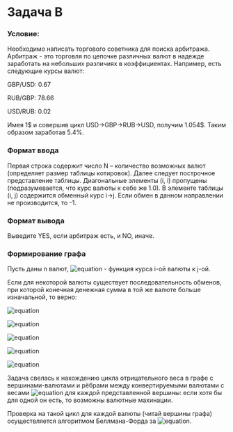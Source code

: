 # Задача B
### Условие:
Необходимо написать торгового советника для поиска арбитража.
Арбитраж - это торговля по цепочке различных валют в надежде заработать на небольших различиях в коэффициентах. Например, есть следующие курсы валют:

GBP/USD: 0.67

RUB/GBP: 78.66

USD/RUB: 0.02

Имея 1$ и совершив цикл USD->GBP->RUB->USD, получим 1.054$. Таким образом заработав 5.4%.
### Формат ввода
Первая строка содержит число N – количество возможных валют (определяет размер таблицы котировок). 
Далее следует построчное представление таблицы. Диагональные элементы (i, i) пропущены (подразумевается, что курс валюты к себе же 1.0). 
В элементе таблицы (i, j) содержится обменный курс i->j. 
Если обмен в данном направлении не производится, то -1.
### Формат вывода
Выведите YES, если арбитраж есть, и NO, иначе.

### Формирование графа
Пусть даны n валют, ![equation](https://latex.codecogs.com/gif.latex?\omega(i,&space;j)) - функция курса i-ой валюты к j-ой.

Если для некоторой валюты существует последовательность обменов, при которой конечная денежная сумма в той же валюте больше изначальной, то верно:

![equation](https://latex.codecogs.com/gif.latex?1\times\omega(1,&space;2)\times\omega(2,&space;3)\times\dotsc\times\omega(k-1,&space;k)\times\omega(k,&space;1)&space;>&space;1)

![equation](https://latex.codecogs.com/gif.latex?\frac{1}{\omega(1,&space;2)}\times\frac{1}{\omega(2,&space;3)}\times\dotsc\times\frac{1}{\omega(k,&space;1)}&space;<&space;1)

![equation](https://latex.codecogs.com/gif.latex?ln&space;\Bigg(&space;\frac{1}{\omega(1,&space;2)}\times&space;\frac{1}{\omega(2,&space;3)}&space;\times&space;\dotsc&space;\times&space;\frac{1}{\omega(k,&space;1)}&space;\Bigg)&space;<&space;0)

![equation](https://latex.codecogs.com/gif.latex?ln&space;\frac{1}{\omega(1,&space;2)}&space;&plus;&space;ln&space;\frac{1}{\omega(2,&space;3)}&space;\times&space;\dotsc&space;&plus;&space;ln&space;\frac{1}{\omega(k,&space;1)}&space;<&space;0)

![equation](https://latex.codecogs.com/gif.latex?-ln&space;\big(&space;\omega(1,&space;2)&space;\big)&space;-&space;ln&space;\big(&space;\omega(1,&space;2)&space;\big)&space;-&space;\dotsc&space;-&space;ln&space;\big(&space;\omega(k,&space;1)&space;\big)&space;<&space;0)

Задача свелась к нахождению цикла отрицательного веса в графе с вершинами-валютами и рёбрами между конвертируемыми валютами с весами ![equation](https://latex.codecogs.com/gif.latex?-ln&space;\big(&space;\omega(i,&space;j)&space;\big)) для каждой представленной вершины: если хотя бы для одной он есть, то возможны валютные махинации.

Проверка на такой цикл для каждой валюты (читай вершины графа) осуществляется алгоритмом Беллмана-Форда за ![equation](https://latex.codecogs.com/gif.latex?T(|V|,&space;|E|)&space;=&space;\mathcal{O}(|V||E|)).
